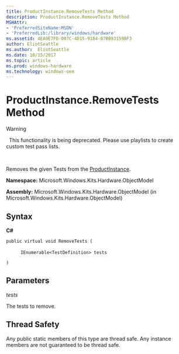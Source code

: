 ```yaml
---
title: ProductInstance.RemoveTests Method
description: ProductInstance.RemoveTests Method
MSHAttr:
- 'PreferredSiteName:MSDN'
- 'PreferredLib:/library/windows/hardware'
ms.assetid: 4EA0E7FD-007C-4D15-91B4-07BB93159BF3
author: EliotSeattle
ms.author:  EliotSeattle
ms.date: 10/15/2017
ms.topic: article
ms.prod: windows-hardware
ms.technology: windows-oem
---
```


# ProductInstance.RemoveTests Method

>[!WARNING]
>  This functionality is being deprecated. Please use playlists to create custom test pass lists.

 

Removes the given Tests from the [ProductInstance](productinstance-class.md).

**Namespace:** Microsoft.Windows.Kits.Hardware.ObjectModel

**Assembly:** Microsoft.Windows.Kits.Hardware.ObjectModel (in Microsoft.Windows.Kits.Hardware.ObjectModel)

## <span id="Syntax"></span><span id="syntax"></span><span id="SYNTAX"></span>Syntax


**C#**

`public virtual void RemoveTests (`

          `IEnumerable<TestDefinition> tests`

`)`

## <span id="Parameters"></span><span id="parameters"></span><span id="PARAMETERS"></span>Parameters


*tests*

The tests to remove.

## <span id="Thread_Safety"></span><span id="thread_safety"></span><span id="THREAD_SAFETY"></span>Thread Safety


Any public static members of this type are thread safe. Any instance members are not guaranteed to be thread safe.

 

 






